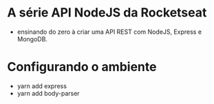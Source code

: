 # A série API NodeJS da Rocketseat
- ensinando do zero à criar uma API REST com NodeJS, Express e MongoDB.

# Configurando o ambiente
- yarn add express
- yarn add body-parser